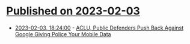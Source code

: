 # [Published on 2023-02-03](index.md)

* [2023-02-03, 18:24:00](https://soylentnews.org/article.pl?sid=23/02/02/1921254&from=rss) - [ACLU, Public Defenders Push Back Against Google Giving Police Your Mobile Data](https://soylentnews.org/article.pl?sid=23/02/02/1921254&from=rss)
